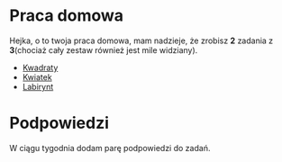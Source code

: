# Praca domowa
Hejka, o to twoja praca domowa, mam nadzieje, że zrobisz **2** zadania z **3**(chociaż cały zestaw również jest mile widziany).

* [Kwadraty](http://minilogia.oeiizk.waw.pl/zadania/tresci/08_3.pdf)
* [Kwiatek](http://minilogia.oeiizk.waw.pl/zadania/tresci/02_1.pdf)
* [Labirynt](http://minilogia.oeiizk.waw.pl/zadania/tresci/06_2.pdf)

# Podpowiedzi
W ciągu tygodnia dodam parę podpowiedzi do zadań.